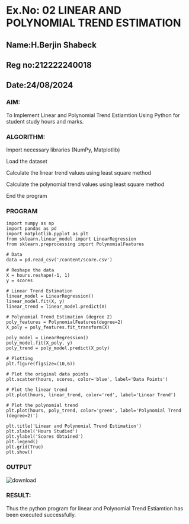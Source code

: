 # Ex.No: 02 LINEAR AND POLYNOMIAL TREND ESTIMATION

## Name:H.Berjin Shabeck
## Reg no:212222240018
## Date:24/08/2024

### AIM:
To Implement Linear and Polynomial Trend Estiamtion Using Python for student study hours and marks.

### ALGORITHM:
Import necessary libraries (NumPy, Matplotlib)

Load the dataset

Calculate the linear trend values using least square method

Calculate the polynomial trend values using least square method

End the program
### PROGRAM
```
import numpy as np
import pandas as pd
import matplotlib.pyplot as plt
from sklearn.linear_model import LinearRegression
from sklearn.preprocessing import PolynomialFeatures

# Data
data = pd.read_csv('/content/score.csv')

# Reshape the data
X = hours.reshape(-1, 1)
y = scores

# Linear Trend Estimation
linear_model = LinearRegression()
linear_model.fit(X, y)
linear_trend = linear_model.predict(X)

# Polynomial Trend Estimation (degree 2)
poly_features = PolynomialFeatures(degree=2)
X_poly = poly_features.fit_transform(X)

poly_model = LinearRegression()
poly_model.fit(X_poly, y)
poly_trend = poly_model.predict(X_poly)

# Plotting
plt.figure(figsize=(10,6))

# Plot the original data points
plt.scatter(hours, scores, color='blue', label='Data Points')

# Plot the linear trend
plt.plot(hours, linear_trend, color='red', label='Linear Trend')

# Plot the polynomial trend
plt.plot(hours, poly_trend, color='green', label='Polynomial Trend (degree=2)')

plt.title('Linear and Polynomial Trend Estimation')
plt.xlabel('Hours Studied')
plt.ylabel('Scores Obtained')
plt.legend()
plt.grid(True)
plt.show()
```

### OUTPUT
![download](https://github.com/user-attachments/assets/4ca9ba78-bb06-49d2-9801-551c9520f0a4)


### RESULT:
Thus the python program for linear and Polynomial Trend Estiamtion has been executed successfully.

